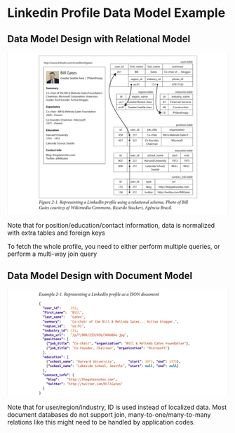 # Linkedin Profile Data Model Example

## Data Model Design with Relational Model

![Data model design with relational model](./img/linkedin-profile-exp-img-1.jpeg)

Note that for position/education/contact information, data is normalized with extra tables and foreign keys

To fetch the whole profile, you need to either perform multiple queries, or perform a multi-way join query

## Data Model Design with Document Model

![Data model design with document model](./img/linkedin-profile-exp-img-2.jpeg)

Note that for user/region/industry, ID is used instead of localized data. Most document databases do not support join, many-to-one/many-to-many relations like this might need to be handled by application codes.